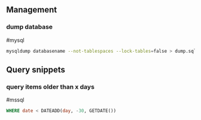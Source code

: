 ## Management
### dump database

#mysql 

```bash
mysqldump databasename --not-tablespaces --lock-tables=false > dump.sql
```

## Query snippets
### query items older than x days

#mssql

```sql
WHERE date < DATEADD(day, -30, GETDATE())
```


